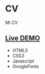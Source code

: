 # CV
 Mi CV


## [Live DEMO](https://dvdolivera.github.io/Portfolio/)

+ HTML5
+ CSS3
+ Javascript
+ GoogleFonts

